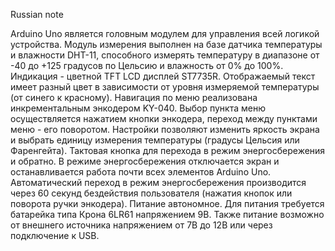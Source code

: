 Russian note


Arduino Uno является головным модулем для управления всей логикой устройства.
Модуль измерения выполнен на базе датчика температуры и влажности DHT-11, способного измерять температуру в диапазоне от -40 до +125 градусов по Цельсию и влажность от 0% до 100%.
Индикация - цветной TFT LCD дисплей ST7735R. Отображаемый текст имеет разный цвет в зависимости от уровня измеряемой температуры (от синего к красному).
Навигация по меню реализована инкрементальным энкодером KY-040. Выбор пункта меню осуществляется нажатием кнопки энкодера, переход между пунктами меню  - его поворотом. 
Настройки позволяют изменить яркость экрана и выбрать единицу измерения температуры (градусы Цельсия или Фаренгейта). 
Тактовая кнопка для перехода в режим энергосбережения и обратно. В режиме энергосбережения отключается экран и останавливается работа почти всех элементов Arduino Uno.  Автоматический переход в режим энергосбережения производится через 60 секунд бездействия пользователя (нажатия кнопок или поворота ручки энкодера).
Питание автономное. Для питания требуется батарейка типа Крона 6LR61 напряжением 9В. Также питание возможно от внешнего источника напряжением от 7В до 12В или через подключение к USB.
